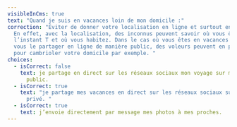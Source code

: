 ```yaml
---
visibleInCms: true
text: "Quand je suis en vacances loin de mon domicile :"
correction: "Éviter de donner votre localisation en ligne et surtout en public.
  En effet, avec la localisation, des inconnus peuvent savoir où vous êtes à
  l’instant T et où vous habitez. Dans le cas où vous êtes en vacances et que
  vous le partager en ligne de manière public, des voleurs peuvent en profiter
  pour cambrioler votre domicile par exemple. "
choices:
  - isCorrect: false
    text: je partage en direct sur les réseaux sociaux mon voyage sur mon compte
      public.
  - isCorrect: true
    text: "je partage mes vacances en direct sur les réseaux sociaux sur mon compte
      privé. "
  - isCorrect: true
    text: j’envoie directement par message mes photos à mes proches.
---
```

